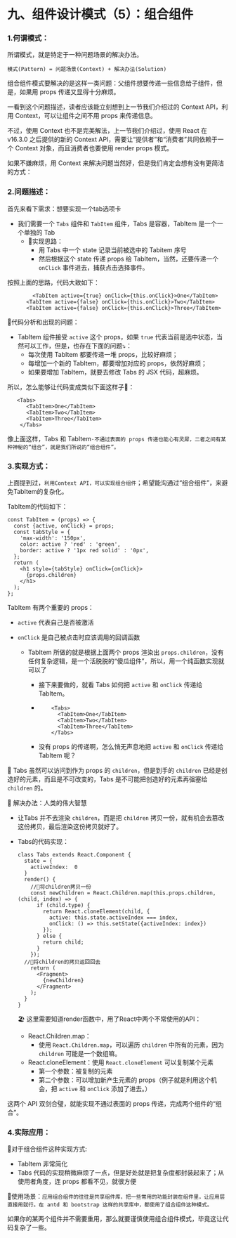 # 九、组件设计模式（5）：组合组件

### 1.何谓模式：

所谓模式，就是特定于一种问题场景的解决办法。

`模式(Pattern) = 问题场景(Context) + 解决办法(Solution)`

组合组件模式要解决的是这样一类问题：父组件想要传递一些信息给子组件，但是，如果用 props 传递又显得十分麻烦。

一看到这个问题描述，读者应该能立刻想到上一节我们介绍过的 Context API，利用 Context，可以让组件之间不用 props 来传递信息。

不过，使用 Context 也不是完美解法，上一节我们介绍过，使用 React 在 v16.3.0 之后提供的新的 Context API，需要让“提供者”和“消费者”共同依赖于一个 Context 对象，而且消费者也要使用 render props 模式。

如果不嫌麻烦，用 Context 来解决问题当然好，但是我们肯定会想有没有更简洁的方式：



### 2.问题描述：

首先来看下需求：想要实现一个tab选项卡

- 我们需要一个 `Tabs` 组件和 `TabItem` 组件，Tabs 是容器，TabItem 是一个一个单独的 Tab
  - 🌵实现思路：
    - 用 Tabs 中一个 state 记录当前被选中的 Tabitem 序号
    - 然后根据这个 state 传递 props 给 TabItem，当然，还要传递一个 `onClick` 事件进去，捕获点击选择事件。

按照上面的思路，代码大致如下：

```react
    	<TabItem active={true} onClick={this.onClick}>One</TabItem>
      <TabItem active={false} onClick={this.onClick}>Two</TabItem>
      <TabItem active={false} onClick={this.onClick}>Three</TabItem> 
```

🌻代码分析和出现的问题：

- TabItem 组件接受 `active` 这个 props，如果 `true` 代表当前是选中状态，当然可以工作，但是，也存在下面的问题⤵️：
  - 每次使用 TabItem 都要传递一堆 props，比较好麻烦；
  - 每增加一个新的 TabItem，都要增加对应的 props，依然好麻烦；
  - 如果要增加 TabItem，就要去修改 Tabs 的 JSX 代码，超麻烦。



所以，怎么能够让代码变成类似下面这样子🤔：

```react
   <Tabs>
      <TabItem>One</TabItem>
      <TabItem>Two</TabItem>
      <TabItem>Three</TabItem>
    </Tabs>
```

像上面这样，Tabs 和 TabItem`·不通过表面的 props 传递也能心有灵犀，二者之间有某种神秘的“组合”，就是我们所说的“组合组件”。`



### 3.实现方式：

上面提到过，`利用Context API，可以实现组合组件`；希望能沟通过“组合组件”，来避免TabItem的复杂化。

TabItem的代码如下：

```react
const TabItem = (props) => {
  const {active, onClick} = props;
  const tabStyle = {
    'max-width': '150px',
    color: active ? 'red' : 'green',
    border: active ? '1px red solid' : '0px',
  };
  return (
    <h1 style={tabStyle} onClick={onClick}>
      {props.children}
    </h1>
  );
};
```

TabItem 有两个重要的 props：

- `active` 代表自己是否被激活

- `onClick` 是自己被点击时应该调用的回调函数

  - TabItem 所做的就是根据上面两个 props 渲染出 `props.children`，没有任何复杂逻辑，是一个活脱脱的“傻瓜组件”，所以，用一个纯函数实现就可以了

    - 接下来要做的，就看 Tabs 如何把 `active` 和 `onClick` 传递给 TabItem。

    - ```react
          <Tabs>
            <TabItem>One</TabItem>
            <TabItem>Two</TabItem>
            <TabItem>Three</TabItem>
          </Tabs>
      ```

    - 没有 props 的传递啊，怎么悄无声息地把 `active` 和 `onClick` 传递给 TabItem 呢？

🍊 Tabs 虽然可以访问到作为 props 的 `children`，但是到手的 `children` 已经是创造好的元素，而且是不可改变的，Tabs 是不可能把创造好的元素再强塞给 `children` 的。



🍑 解决办法：人类的伟大智慧

-  让Tabs 并不去渲染 `children`，而是把 `children` 拷贝一份，就有机会去篡改这份拷贝，最后渲染这份拷贝就好了。

- Tabs的代码实现：

  ```react
  class Tabs extends React.Component {
    state = {
      activeIndex:  0
    }
    render() {
      //🍭将children拷贝一份
      const newChildren = React.Children.map(this.props.children, (child, index) => {
        if (child.type) {
          return React.cloneElement(child, {
            active: this.state.activeIndex === index,
            onClick: () => this.setState({activeIndex: index})
          });
        } else {
          return child;
        }
      });
  	//🍭将children的拷贝返回回去
      return (
        <Fragment>
          {newChildren}
        </Fragment>
      );
    }
  }
  ```

  🏖 这里需要知道render函数中，用了React中两个不常使用的API：

  - React.Children.map：
    - 使用 `React.Children.map`，可以遍历 `children` 中所有的元素，因为 `children` 可能是一个数组嘛。
  - React.cloneElement：使用 `React.cloneElement` 可以复制某个元素
    - 第一个参数：被复制的元素
    - 第二个参数：可以增加新产生元素的 props（例子就是利用这个机会，把 `active` 和 `onClick` 添加了进去。）

这两个 API 双剑合璧，就能实现不通过表面的 props 传递，完成两个组件的“组合”。



### 4.实际应用：

🧩对于组合组件这种实现方式:

- TabItem 非常简化
- Tabs 代码的实现稍微麻烦了一点，但是好处就是把复杂度都封装起来了；从使用者角度，连 props 都看不见，就很方便

🌵使用场景：`应用组合组件的往往是共享组件库，把一些常用的功能封装在组件里，让应用层直接用就行。在 antd 和 bootstrap 这样的共享库中，都使用了组合组件这种模式。`

如果你的某两个组件并不需要重用，那么就要谨慎使用组合组件模式，毕竟这让代码复杂了一些。

